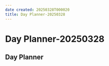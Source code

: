 ```yaml
---
date created: 20250328T000020
title: Day Planner-20250328
---
```


# Day Planner-20250328

## Day Planner
